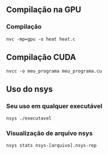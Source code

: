 ## Compilação na GPU

### Compilação

```shell
nvc -mp=gpu -o heat heat.c
```

## Compilação CUDA

```shell
nvcc -o meu_programa meu_programa.cu
```

## Uso do nsys

### Seu uso em qualquer executável

```shell
nsys ./executavel
```

### Visualização de arquivo nsys

```shell
nsys stats nsys-[arquivo].nsys-rep
```
